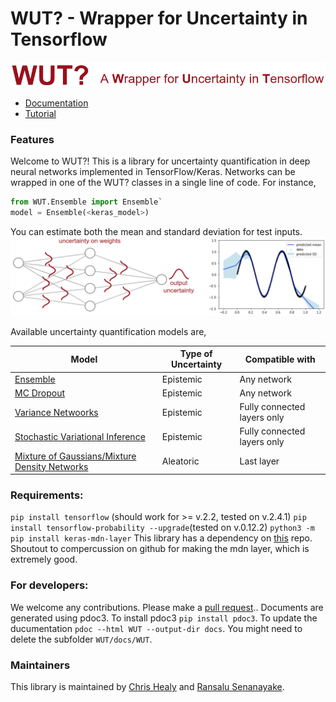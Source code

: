 # WUT? - Wrapper for Uncertainty in Tensorflow

<img src="/docs/images/logo.png">

* [Documentation](http://abcdchop.github.io/WUT/)
* [Tutorial](WUT_Guide.ipynb)

### Features
Welcome to WUT?! This is a library for uncertainty quantification in deep neural networks implemented in TensorFlow/Keras. Networks can be wrapped in one of the WUT? classes in a single line of code. For instance,
```python
from WUT.Ensemble import Ensemble`
model = Ensemble(<keras_model>)
```

You can estimate both the mean and standard deviation for test inputs.
<img src="/docs/images/index.png">

Available uncertainty quantification models are,

| Model | Type of Uncertainty | Compatible with |
| --- | --- | --- |
| [Ensemble]() | Epistemic | Any network  |
| [MC Dropout]() | Epistemic | Any network  |
| [Variance Netwoorks]() | Epistemic | Fully connected layers only  |
| [Stochastic Variational Inference]() | Epistemic | Fully connected layers only  |
| [Mixture of Gaussians/Mixture Density Networks]() | Aleatoric | Last layer |


### Requirements: 
   `pip install tensorflow` (should work for >= v.2.2, tested on v.2.4.1)
   `pip install tensorflow-probability --upgrade`(tested on v.0.12.2)
   `python3 -m pip install keras-mdn-layer`
This library has a dependency on [this](https://github.com/cpmpercussion/keras-mdn-layer) repo. Shoutout to compercussion on github for making the mdn layer, which is extremely good.

### For developers: 
We welcome any contributions. Please make a [pull request](https://help.github.com/articles/using-pull-requests/).. Documents are generated using pdoc3. To install pdoc3 `pip install pdoc3`. To update the ducumentation `pdoc --html WUT --output-dir docs`. You might need to delete the subfolder `WUT/docs/WUT`.

### Maintainers
This library is maintained by [Chris Healy](https://profiles.stanford.edu/christopher-healy) and [Ransalu Senanayake](http://www.ransalu.com/).
